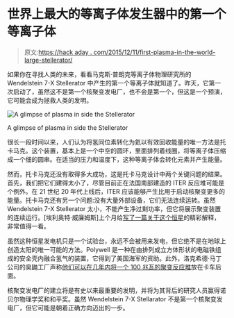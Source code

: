 # 世界上最大的等离子体发生器中的第一个等离子体

> 原文:[https://hack aday . com/2015/12/11/first-plasma-in-the-world-large-stellerator/](https://hackaday.com/2015/12/11/first-plasma-in-the-worlds-largest-stellerator/)

如果你在寻找人类的未来，看看马克斯·普朗克等离子体物理研究所的 Wendelstein 7-X Stellerator 中产生的第一个等离子体就知道了。昨天，它第一次启动了，虽然这不是第一个核聚变发电厂，也不会是第一个，但这是一个预演，它可能会成为拯救人类的发明。

![A glimpse of plasma in side the Stellerator](../Images/37d0d7b14658c2956f25f548dddb295e.png)

A glimpse of plasma in side the Stellerator

很长一段时间以来，人们认为将氢同位素转化为氦以有效回收能量的唯一方法是托卡马克。这个装置，基本上是一个中空的圆环，里面排列着线圈，将等离子体压缩成一个细的圆串。在适当的压力和温度下，这种等离子体会转化元素并产生能量。

然而，托卡马克还没有取得多大成功，这是托卡马克设计中两个关键问题的结果。首先，我们把它们建得太小了，尽管目前正在法国南部建造的 ITER 反应堆可能是个例外。在 21 世纪 20 年代上线后，ITER 应该能够产生比用于启动核聚变更多的能量。托卡马克还有另一个问题:没有大量外部设备，它们无法连续运转。虽然 Wendelstein 7-X Stellerator 太小，不能产生净过剩功率，但它将展示聚变装置的连续运行。[埃利奥特·威廉姆斯]上个月给[写了一篇关于这个恒星](http://hackaday.com/2015/11/02/stellarator-is-germanys-devilishly-complex-nuclear-fusion/)的精彩解释，非常值得一看。

虽然这种恒星发电机只是一个试验台，永远不会被用来发电，但它绝不是在地球上创造太阳的唯一可能的方法。Polywell 是一种在由排列成立方体形状的电磁铁组成的安全壳内融合氢气的装置，它得到了美国海军的资助。此外，洛克希德·马丁公司的臭鼬工厂声称[他们可以在几年内将一个 100 兆瓦的聚变反应堆](http://www.lockheedmartin.com/us/products/compact-fusion.html)放在卡车后面。

核聚变发电厂的建立将是有史以来最重要的发明，并将为其背后的研究人员赢得诺贝尔物理学奖和和平奖。虽然 Wendelstein 7-X Stellarator 不是第一个核聚变发电厂，但它可能是朝着正确方向迈出的一步。